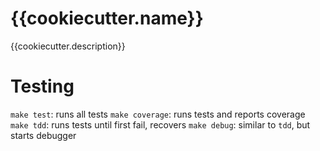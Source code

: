 # {{cookiecutter.name}}

{{cookiecutter.description}}

# Testing

``make test``: runs all tests
``make coverage``: runs tests and reports coverage
``make tdd``: runs tests until first fail, recovers
``make debug``: similar to `tdd`, but starts debugger

